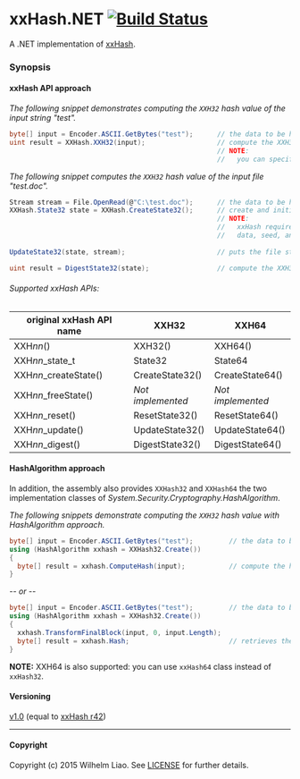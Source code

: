 xxHash.NET [![Build Status](https://travis-ci.org/wilhelmliao/xxHash.NET.svg?branch=master)](https://travis-ci.org/wilhelmliao/xxHash.NET)
==========
A .NET implementation of [xxHash](https://github.com/Cyan4973/xxHash). 

### Synopsis ###

#### xxHash API approach ####
*The following snippet demonstrates computing the `XXH32` hash value of the input string "test".*
```csharp
byte[] input = Encoder.ASCII.GetBytes("test");      // the data to be hashed
uint result = XXHash.XXH32(input);                  // compute the XXH32 hash value. => '1042293711'
                                                    // NOTE:
                                                    //   you can specified seed as the second parameter.
```

*The following snippet computes the `XXH32` hash value of the input file "test.doc".*
```csharp
Stream stream = File.OpenRead(@"C:\test.doc");      // the data to be hashed
XXHash.State32 state = XXHash.CreateState32();      // create and initialize a xxH states instance.
                                                    // NOTE:
                                                    //   xxHash require a xxH state object for keeping
                                                    //   data, seed, and vectors.
                                                    
UpdateState32(state, stream);                       // puts the file stream into specified xxH state.

uint result = DigestState32(state);                 // compute the XXH32 hash value.
```

###### Supported xxHash APIs: ######

| original xxHash API name | XXH32             | XXH64             |
|--------------------------|-------------------|-------------------|
| XXH*nn*()                | XXH32()           | XXH64()           |
| XXH*nn*_state_t          | State32           | State64           |
| XXH*nn*_createState()    | CreateState32()   | CreateState64()   |
| XXH*nn*_freeState()      | *Not implemented* | *Not implemented* |
| XXH*nn*_reset()          | ResetState32()    | ResetState64()    |
| XXH*nn*_update()         | UpdateState32()   | UpdateState64()   |
| XXH*nn*_digest()         | DigestState32()   | DigestState64()   |

#### HashAlgorithm approach ####
In addition, the assembly also provides `XXHash32` and `XXHash64` the two implementation classes of *System.Security.Cryptography.HashAlgorithm*.

*The following snippets demonstrate computing the `XXH32` hash value with HashAlgorithm approach.*
```csharp
byte[] input = Encoder.ASCII.GetBytes("test");         // the data to be hashed.
using (HashAlgorithm xxhash = XXHash32.Create())
{
  byte[] result = xxhash.ComputeHash(input);           // compute the hash.
}
```
-- *or* --
```csharp
byte[] input = Encoder.ASCII.GetBytes("test");         // the data to be hashed
using (HashAlgorithm xxhash = XXHash32.Create())
{
  xxhash.TransformFinalBlock(input, 0, input.Length);
  byte[] result = xxhash.Hash;                         // retrieves the hash value.
}
```
**NOTE:** XXH64 is also supported: you can use `xxHash64` class instead of `xxHash32`.



#### Versioning ####
[v1.0](https://github.com/wilhelmliao/xxHash.NET/releases/tag/v1.0) (equal to [xxHash r42](https://github.com/Cyan4973/xxHash/releases/tag/r42))

-----------

#### Copyright ####
Copyright (c) 2015 Wilhelm Liao. See [LICENSE](https://github.com/wilhelmliao/xxHash.NET/blob/master/LICENSE) for further details.

